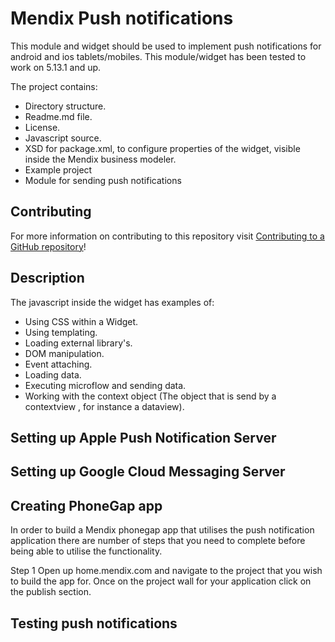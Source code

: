 # Mendix Push notifications

This module and widget should be used to implement push notifications for android and ios tablets/mobiles. This module/widget has been tested to work on 5.13.1 and up. 

The project contains:

- Directory structure.
- Readme.md file.
- License.
- Javascript source.
- XSD for package.xml, to configure properties of the widget, visible inside the Mendix business modeler.
- Example project
- Module for sending push notifications

## Contributing

For more information on contributing to this repository visit [Contributing to a GitHub repository](https://world.mendix.com/display/howto50/Contributing+to+a+GitHub+repository)!
 
## Description

The javascript inside the widget has examples of:

- Using CSS within a Widget.
- Using templating.
- Loading external library's.
- DOM manipulation.
- Event attaching.
- Loading data.
- Executing microflow and sending data.
- Working with the context object (The object that is send by a contextview , for instance a dataview).

## Setting up Apple Push Notification Server


## Setting up Google Cloud Messaging Server

## Creating PhoneGap app
In order to build a Mendix phonegap app that utilises the push notification application there are number of steps that you need to complete before being able to utilise the functionality.

Step 1
Open up home.mendix.com and navigate to the project that you wish to build the app for. Once on the project wall for your application click on the publish section.



## Testing push notifications
